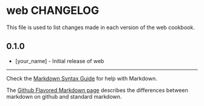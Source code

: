web CHANGELOG
=============

This file is used to list changes made in each version of the web cookbook.

0.1.0
-----
- [your_name] - Initial release of web

- - -
Check the [Markdown Syntax Guide](http://daringfireball.net/projects/markdown/syntax) for help with Markdown.

The [Github Flavored Markdown page](http://github.github.com/github-flavored-markdown/) describes the differences between markdown on github and standard markdown.

